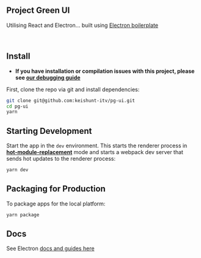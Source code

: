 <br>

## Project Green UI

Utilising React and Electron... built using [Electron boilerplate](https://github.com/electron-react-boilerplate/electron-react-boilerplate)

<br>

## Install

- **If you have installation or compilation issues with this project, please see [our debugging guide](https://github.com/electron-react-boilerplate/electron-react-boilerplate/issues/400)**

First, clone the repo via git and install dependencies:

```bash
git clone git@github.com:keishunt-itv/pg-ui.git
cd pg-ui
yarn
```

## Starting Development

Start the app in the `dev` environment. This starts the renderer process in [**hot-module-replacement**](https://webpack.js.org/guides/hmr-react/) mode and starts a webpack dev server that sends hot updates to the renderer process:

```bash
yarn dev
```

## Packaging for Production

To package apps for the local platform:

```bash
yarn package
```

## Docs

See Electron [docs and guides here](https://electron-react-boilerplate.js.org/docs/installation)
